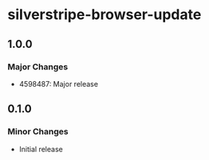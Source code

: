 # silverstripe-browser-update

## 1.0.0

### Major Changes

- 4598487: Major release

## 0.1.0

### Minor Changes

- Initial release
